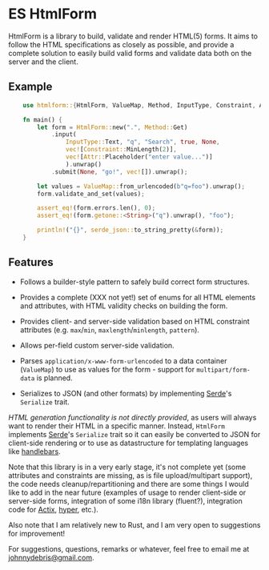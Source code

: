 # ES HtmlForm

HtmlForm is a library to build, validate and render HTML(5) forms. It aims to
follow the HTML specifications as closely as possible, and provide a complete
solution to easily build valid forms and validate data both on the server
and the client.

## Example

```rust
    use htmlform::{HtmlForm, ValueMap, Method, InputType, Constraint, Attr};

    fn main() {
        let form = HtmlForm::new(".", Method::Get)
            .input(
                InputType::Text, "q", "Search", true, None,
                vec![Constraint::MinLength(2)],
                vec![Attr::Placeholder("enter value...")]
                ).unwrap()
            .submit(None, "go!", vec![]).unwrap();

        let values = ValueMap::from_urlencoded(b"q=foo").unwrap();
        form.validate_and_set(values);

        assert_eq!(form.errors.len(), 0);
        assert_eq!(form.getone::<String>("q").unwrap(), "foo");

        println!("{}", serde_json::to_string_pretty(&form));
    }
```

## Features

* Follows a builder-style pattern to safely build correct form structures.

* Provides a complete (XXX not yet!) set of enums for all HTML elements and
  attributes, with HTML validity checks on building the form.

* Provides client- and server-side validation based on HTML constraint
  attributes (e.g. `max`/`min`, `maxlength`/`minlength`, `pattern`).

* Allows per-field custom server-side validation.

* Parses `application/x-www-form-urlencoded` to a data container (`ValueMap`)
  to use as values for the form - support for `multipart/form-data` is
  planned.

* Serializes to JSON (and other formats) by implementing
  [Serde](https://docs.rs/serde/)'s `Serialize` trait.

*HTML generation functionality is not directly provided*, as users will always
want to render their HTML in a specific manner. Instead, `HtmlForm`
implements [Serde](https://docs.rs/serde/)'s `Serialize`
trait so it can easily be converted to JSON for client-side rendering or to
use as datastructure for templating languages like
[handlebars](https://docs.rs/handlebars/).

Note that this library is in a very early stage, it's not complete yet
(some attributes and constraints are missing, as is file upload/multipart
support), the code needs cleanup/repartitioning and there are some things I
would like to add in the near future (examples of usage to render client-side
or server-side forms, integration of some i18n library (fluent?), integration
code for [Actix](https://docs.rs/actix/), [hyper](https://docs.rs/hyper/),
etc.).

Also note that I am relatively new to Rust, and I am very open to suggestions
for improvement!

For suggestions, questions, remarks or whatever, feel free to email me at
[johnnydebris@gmail.com](mailto::johnnydebris@gmail.com).
